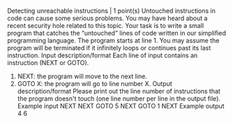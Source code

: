 Detecting unreachable instructions | 1 point(s)
Untouched instructions in code can cause some serious problems. You may have heard about a recent security hole related to this topic.
Your task is to write a small program that catches the “untouched” lines of code written in our simplified programming language.
The program starts at line 1. You may assume the program will be terminated if it infinitely loops or continues past its last instruction.
Input description/format
Each line of input contains an instruction (NEXT or GOTO).
1.	NEXT: the program will move to the next line.
2.	GOTO X: the program will go to line number X.
Output description/format
Please print out the line number of instructions that the program doesn't touch (one line number per line in the output file).
Example input
NEXT NEXT GOTO 5 NEXT GOTO 1 NEXT 
Example output
4 6

